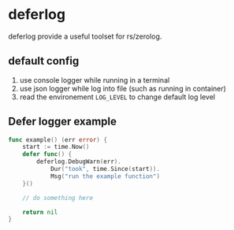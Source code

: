 # deferlog
deferlog provide a useful toolset for rs/zerolog.

## default config
1. use console logger while running in a terminal
2. use json logger while log into file (such as running in container)
3. read the environement `LOG_LEVEL` to change default log level


## Defer logger example
```go
func example() (err error) {
	start := time.Now()
	defer func() {
		deferlog.DebugWarn(err).
			Dur("took", time.Since(start)).
			Msg("run the example function")
	}()

    // do something here

	return nil
}
```